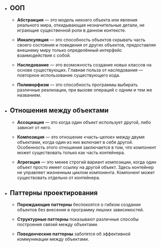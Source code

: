  * ## ООП

    + **Абстракция** — это модель некоего объекта или явления
реального мира, откидывающая незначительные детали, не
играющие существенной роли в данном контексте.

    + **Инкапсуляция** — это способность объектов скрывать часть
   своего состояния и поведения от других объектов,
   предоставляя внешнему миру только определённый
   интерфейс взаимодействия с собой.
   
    + **Наследование** — это возможность создание новых классов
на основе существующих. Главная польза от наследования
— повторное использование существующего кода.

    + **Полиморфизм** — это способность программы выбирать
   различные реализации, при вызове операций с одним и
   тем же названием.
   
* ## Отношения между объектами

    + **Ассоциация** — это когда один объект использует другой,
        либо зависит от него.
        
    + **Композиция** — это отношение «часть-целое» между двумя
        объектами, когда один из них включает в себя другой.
        Особенность этого отношения заключается в том, что
        компонент может существовать только как часть
        контейнера. 
        
    + **Агрегация** — это менее строгий вариант композиции, когда
        один объект просто имеет ссылку на другой объект. Здесь
        контейнер не управляет жизненным циклом компонента.
        Компонент может существовать отдельно от контейнера.  
        
* ## Паттерны проектирования

    + **Порождающие паттерны** беспокоятся о гибком создании
        объектов без внесения в программу лишних зависимостей.
        
    + **Структурные паттерны** показывают различные способы
        построения связей между объектами.
        
    + **Поведенческие паттерны** заботятся об эффективной
        коммуникации между объектами.             

